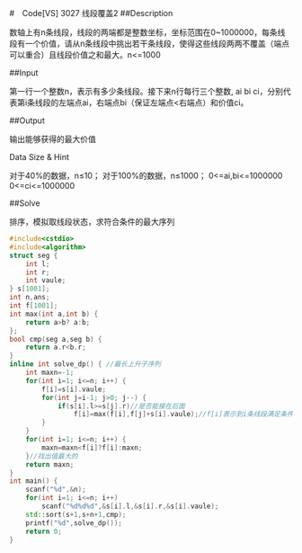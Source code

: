 #　Code[VS] 3027 线段覆盖2
##Description

数轴上有n条线段，线段的两端都是整数坐标，坐标范围在0~1000000，每条线段有一个价值，请从n条线段中挑出若干条线段，使得这些线段两两不覆盖（端点可以重合）且线段价值之和最大。n<=1000

##Input

第一行一个整数n，表示有多少条线段。接下来n行每行三个整数, ai bi ci，分别代表第i条线段的左端点ai，右端点bi（保证左端点<右端点）和价值ci。

##Output

输出能够获得的最大价值

Data Size & Hint

对于40%的数据，n≤10；
对于100%的数据，n≤1000；
0<=ai,bi<=1000000
0<=ci<=1000000

##Solve

排序，模拟取线段状态，求符合条件的最大序列

```cpp
#include<cstdio>
#include<algorithm>
struct seg {
	int l;
	int r;
	int vaule;
} s[1001];
int n,ans;
int f[1001];
int max(int a,int b) {
	return a>b? a:b;
};
bool cmp(seg a,seg b) {
	return a.r<b.r;
}
inline int solve_dp() { //最长上升子序列
	int maxn=-1;
	for(int i=1; i<=n; i++) {
		f[i]=s[i].vaule;
		for(int j=i-1; j>0; j--) {
			if(s[i].l>=s[j].r)//是否能接在后面
				f[i]=max(f[i],f[j]+s[i].vaule);//f[i]表示到i条线段满足条件的值
		}
	}
	for(int i=1; i<=n; i++) {
		maxn=maxn<f[i]?f[i]:maxn;
	}//找出值最大的
	return maxn;
}
int main() {
	scanf("%d",&n);
	for(int i=1; i<=n; i++)
		scanf("%d%d%d",&s[i].l,&s[i].r,&s[i].vaule);
	std::sort(s+1,s+n+1,cmp);
	printf("%d",solve_dp());
	return 0;
}
```